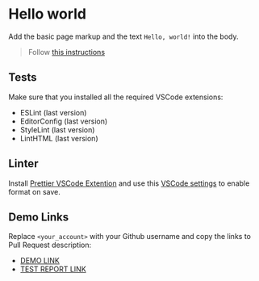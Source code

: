 # Hello world

Add the basic page markup and the text `Hello, world!` into the body.

> Follow [this instructions](https://mate-academy.github.io/layout_task-guideline/#how-to-solve-the-layout-tasks-on-github)

## Tests

Make sure that you installed all the required VSCode extensions:

- ESLint (last version)
- EditorConfig (last version)
- StyleLint (last version)
- LintHTML (last version)

## Linter

Install [Prettier VSCode Extention](https://marketplace.visualstudio.com/items?itemName=esbenp.prettier-vscode)
and use this [VSCode settings](https://mate-academy.github.io/fe-program/tools/vscode/settings.json) to enable format on save. 

## Demo Links

Replace `<your_account>` with your Github username and copy the links to Pull Request description:
- [DEMO LINK](https://anna-poplavska.github.io/layout_hello-world/)
- [TEST REPORT LINK](https://anna-poplavska.github.io/layout_hello-world/report/html_report/)
